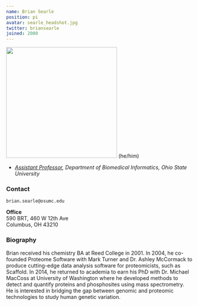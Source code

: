 ```yaml
---
name: Brian Searle
position: pi
avatar: searle_headshot.jpg
twitter: briansearle
joined: 2000
---
```


<img width="300" src="{{site.baseurl}}/images/people/{{page.avatar}}" data-action="zoom">
(he/him)

- _<a href="https://medicine.osu.edu/find-faculty/non-clinical/biomedical-informatics/brian-searle">Assistant Professor</a>, Department of Biomedical Informatics, Ohio State University_<br>


### Contact

<i class="fa fa-envelope-o"></i> `brian.searle@osumc.edu`

**Office**<br>
590 BRT, 460 W 12th Ave <br>
Columbus, OH 43210

### Biography

Brian received his chemistry BA at Reed College in 2001. In 2004, he co-founded Proteome Software with Mark Turner and Dr. Ashley McCormack to produce cutting-edge data analysis software for proteomicists, such as Scaffold. In 2014, he returned to academia to earn his PhD with Dr. Michael MacCoss at University of Washington where he developed methods to detect and quantify proteins and phosphosites using mass spectrometry. He is interested in bridging the gap between genomic and proteomic technologies to study human genetic variation. 
